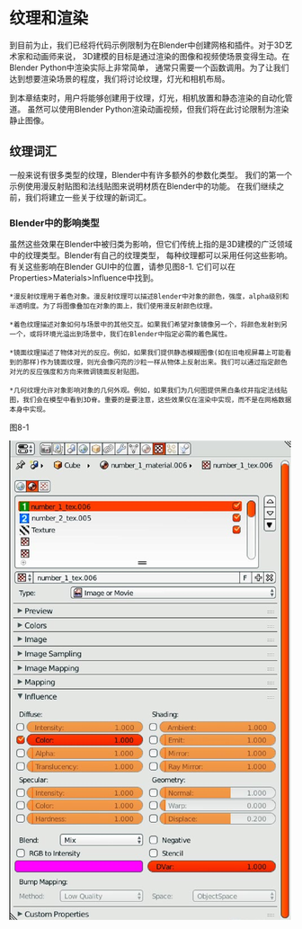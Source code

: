 # 纹理和渲染

到目前为止，我们已经将代码示例限制为在Blender中创建网格和插件。对于3D艺术家和动画师来说，
3D建模的目标是通过渲染的图像和视频使场景变得生动。在Blender Python中渲染实际上非常简单，
通常只需要一个函数调用。为了让我们达到想要渲染场景的程度，我们将讨论纹理，灯光和相机布局。

到本章结束时，用户将能够创建用于纹理，灯光，相机放置和静态渲染的自动化管道。
虽然可以使用Blender Python渲染动画视频，但我们将在此讨论限制为渲染静止图像。

## 纹理词汇

一般来说有很多类型的纹理，Blender中有许多额外的参数化类型。
我们的第一个示例使用漫反射贴图和法线贴图来说明材质在Blender中的功能。
在我们继续之前，我们将建立一些关于纹理的新词汇。

### Blender中的影响类型

虽然这些效果在Blender中被归类为影响，但它们传统上指的是3D建模的广泛领域中的纹理类型。Blender有自己的纹理类型，
每种纹理都可以采用任何这些影响。有关这些影响在Blender GUI中的位置，请参见图8-1.
它们可以在 Properties>Materials>Influence中找到。

    *漫反射纹理用于着色对象。漫反射纹理可以描述Blender中对象的颜色，强度，alpha级别和半透明度。为了将图像叠加在对象的面上，我们使用漫反射颜色纹理。
  
    *着色纹理描述对象如何与场景中的其他交互。如果我们希望对象镜像另一个，将颜色发射到另一个，或将环境光溢出到场景中，我们在Blender中指定必需的着色属性。
  
    *镜面纹理描述了物体对光的反应。例如，如果我们提供静态模糊图像(如在旧电视屏幕上可能看到的那样)作为镜面纹理，则光会像闪亮的沙粒一样从物体上反射出来。我们可以通过指定颜色对光的反应强度和方向来微调镜面反射贴图。
  
    *几何纹理允许对象影响对象的几何外观。例如，如果我们为几何图提供黑白条纹并指定法线贴图，我们会在模型中看到3D脊。重要的是要注意，这些效果仅在渲染中实现，而不是在网格数据本身中实现。
  
图8-1
  
![](https://github.com/BlenderCN/blenderTutorial/blob/master/mDrivEngine/8-1.png?raw=true)
